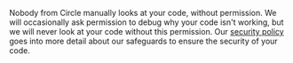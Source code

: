   Nobody from Circle manually looks at your code, without permission.
  We will occasionally ask permission to debug why your code isn't working, but we will never look at your code without this permission.
  Our
  [
    security policy
  ](/security)
  goes into more detail about our safeguards to ensure the security of your code.